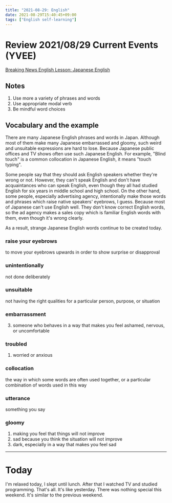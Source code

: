 ```yaml
---
title: "2021-08-29: English"
date: 2021-08-29T15:40:45+09:00
tags: ["English self-learning"]
---
```


# Review 2021/08/29 Current Events (YVEE)

[Breaking News English Lesson: Japanese English](https://breakingnewsenglish.com/2011/201121-japanese-english.html)

## Notes
1. Use more a variety of phrases and words
2. Use appropriate modal verb
3. Be mindful word choices

## Vocabulary and the example
There are many Japanese English phrases and words in Japan.
Although most of them make many Japanese embarrassed and gloomy, such weird and unsuitable expressions are hard to lose.
Because Japanese public offices and TV shows often use such Japanese English.
For example, "Blind touch" is a common collocation in Japanese English, it means "touch typing".

Some people say that they should ask English speakers whether they're wrong or not.
However, they can't speak English and don't have acquaintances who can speak English, even though they all had studied English for six years in middle school and high school.
On the other hand, some people, especially advertising agency, intentionally make those words and phrases which raise native speakers' eyebrows, I guess.
Because most of Japanese can't use English well.
They don't know correct English words, so the ad agency makes a sales copy which is familiar English words with them, even though it's wrong clearly.

As a result, strange Japanese English words continue to be created today.

### raise your eyebrows
to move your eyebrows upwards in order to show surprise or disapproval

### unintentionally
not done deliberately

### unsuitable
not having the right qualities for a particular person, purpose, or situation

### embarrassment
3. someone who behaves in a way that makes you feel ashamed, nervous, or uncomfortable

### troubled
1. worried or anxious

### collocation
the way in which some words are often used together, or a particular combination of words used in this way

### utterance
something you say

### gloomy
1. making you feel that things will not improve
2. sad because you think the situation will not improve
3. dark, especially in a way that makes you feel sad

---

# Today
I'm relaxed today, I slept until lunch.
After that I watched TV and studied programming.
That's all. It's like yesterday.
There was nothing special this weekend.
It's similar to the previous weekend.

